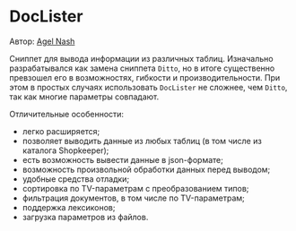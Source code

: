 # DocLister

Автор: [Agel Nash](https://github.com/AgelxNash/)

Сниппет для вывода информации из различных таблиц. Изначально разрабатывался как замена сниппета `Ditto`, но в итоге существенно превзошел его в возможностях, гибкости и производительности. При этом в простых случаях использовать `DocLister` не сложнее, чем `Ditto`, так как многие параметры совпадают.

Отличительные особенности:

- легко расширяется;
- позволяет выводить данные из любых таблиц (в том числе из каталога Shopkeeper);
- есть возможность вывести данные в json-формате;
- возможность произвольной обработки данных перед выводом;
- удобные средства отладки;
- сортировка по TV-параметрам с преобразованием типов;
- фильтрация документов, в том числе по TV-параметрам;
- поддержка лексиконов;
- загрузка параметров из файлов.
